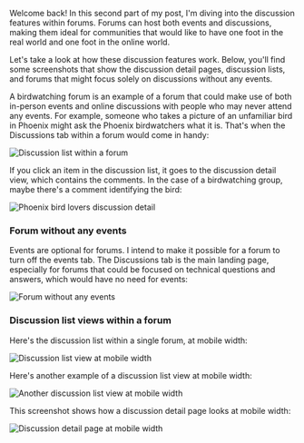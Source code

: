Welcome back! In this second part of my post, I'm diving into the discussion features within forums. Forums can host both events and discussions, making them ideal for communities that would like to have one foot in the real world and one foot in the online world.

Let's take a look at how these discussion features work. Below, you'll find some screenshots that show the discussion detail pages, discussion lists, and forums that might focus solely on discussions without any events.

A birdwatching forum is an example of a forum that could make use of both in-person events
and online discussions with people who may never attend any events. For example, someone
who takes a picture of an unfamiliar bird in Phoenix might ask the Phoenix birdwatchers what it is.
That's when the Discussions tab within a forum would come in handy:

![Discussion list within a forum](/posts/discussions/phx-bird-lovers-discussion-list.png)

If you click an item in the discussion list, it goes to the discussion detail view, which contains
the comments. In the case of a birdwatching group, maybe there's a comment identifying the bird:

![Phoenix bird lovers discussion detail](/posts/discussions/phx-bird-lovers-discussion-detail.png)

### Forum without any events

Events are optional for forums. I intend to make it possible for a forum to turn
off the events tab. The Discussions tab is the main landing page, especially for forums
that could be focused on technical questions and answers, which would
have no need for events:

![Forum without any events](/posts/discussions/forum-without-any-events.png)

### Discussion list views within a forum

Here's the discussion list within a single forum, at mobile width:

![Discussion list view at mobile width](/posts/discussions/discussion-list-within-channel-at-mobile-width.png)

Here's another example of a discussion list view at mobile width:

![Another discussion list view at mobile width](/posts/discussions/another-forum-discussion-list-at-mobile-width.png)

This screenshot shows how a discussion detail page looks at mobile width:

![Discussion detail page at mobile width](/posts/discussions/discussion-detail-at-mobile-width.png)
